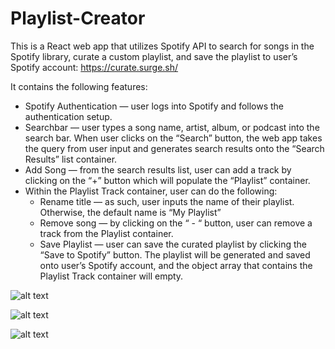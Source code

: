 # Playlist-Creator

This is a React web app that utilizes Spotify API to search for songs in the Spotify library, curate a custom playlist, and save the playlist to user’s Spotify account: https://curate.surge.sh/

It contains the following features:
* Spotify Authentication — user logs into Spotify and follows the authentication setup.
* Searchbar — user types a song name, artist, album, or podcast into the search bar. When user clicks on the “Search” button, the web app takes the query from user input and generates search results onto the “Search Results” list container.
* Add Song — from the search results list, user can add a track by clicking on the “+” button which will populate the “Playlist” container.
* Within the Playlist Track container, user can do the following:
    * Rename title — as such, user inputs the name of their playlist. Otherwise, the default name is “My Playlist”
    * Remove song — by clicking on the “ - “ button, user can remove a track from the Playlist container.
    * Save Playlist  — user can save the curated playlist by clicking the “Save to Spotify” button. The playlist will be generated and saved onto user’s Spotify account, and the object array that contains the Playlist Track container will empty.

![alt text](https://user-images.githubusercontent.com/68138908/88651378-707e3f00-d07e-11ea-9b12-b0f55e71f267.png)

![alt text](https://camo.githubusercontent.com/9179d7900884993496e5739088350d18fb20ad14/68747470733a2f2f646c2e6169727461626c652e636f6d2f2e6174746163686d656e745468756d626e61696c732f65616532383632333966373330626331363936396466313061356636616239342f6630366563613432)

![alt text](https://user-images.githubusercontent.com/68138908/88651319-65c3aa00-d07e-11ea-81b8-15e4549240dd.png)
